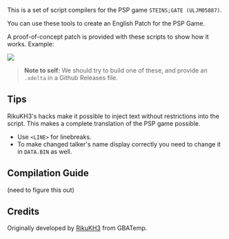 This is a set of script compilers for the PSP game `STEINS;GATE (ULJM05887)`. 

You can use these tools to create an English Patch for the PSP Game.

A proof-of-concept patch is provided with these scripts to show how it works. Example:

![](http://i.imgur.com/P8ypaT4.png)

> **Note to self:** We should try to build one of these, and provide an `.xdelta` in a Github Releases file.

## Tips

RikuKH3's hacks make it possible to inject text without restrictions into the script. This makes a complete translation of the PSP game possible.

* Use `<LINE>` for linebreaks.
* To make changed talker's name display correctly you need to change it in `DATA.BIN` as well.

## Compilation Guide

(need to figure this out)

## Credits

Originally developed by [RikuKH3](https://gbatemp.net/threads/steins-gate-anyone-familiar-with-this-game-engine.346275/page-2#post-5065600) from GBATemp.
